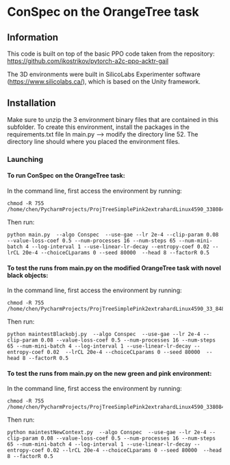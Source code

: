 


# ConSpec on the OrangeTree task

## Information
This code is built on top of the basic PPO code taken from the repository: https://github.com/ikostrikov/pytorch-a2c-ppo-acktr-gail

The 3D environments were built in SilicoLabs Experimenter software (https://www.silicolabs.ca/), which is based on the Unity framework. 


## Installation
Make sure  to unzip the 3 environment binary files that are contained in this subfolder. 
To create this environment, install the packages in the requirements.txt file
In main.py --> modify the directory line 52. The directory line should where you placed the environment files. 


### Launching

#### To run ConSpec on the OrangeTree task: 
In the command line, first access the environment by running: 
```
chmod -R 755 /home/chen/PycharmProjects/ProjTreeSimplePink2extrahardLinux4590_338084842miss/GridWorld.x86_64
```
Then run: 
```
python main.py  --algo Conspec  --use-gae --lr 2e-4 --clip-param 0.08 --value-loss-coef 0.5 --num-processes 16 --num-steps 65 --num-mini-batch 4 --log-interval 1 --use-linear-lr-decay --entropy-coef 0.02 --lrCL 20e-4 --choiceCLparams 0 --seed 80000  --head 8 --factorR 0.5
```
#### To test the runs from main.py on the modified OrangeTree task with novel black objects: 
In the command line, first access the environment by running: 
```
chmod -R 755 /home/chen/PycharmProjects/ProjTreeSimplePink2extrahardLinux4590_33_84842onevarb/GridWorld.x86_64 
```
Then run: 
```
python maintestBlackobj.py  --algo Conspec  --use-gae --lr 2e-4 --clip-param 0.08 --value-loss-coef 0.5 --num-processes 16 --num-steps 65 --num-mini-batch 4 --log-interval 1 --use-linear-lr-decay --entropy-coef 0.02  --lrCL 20e-4 --choiceCLparams 0 --seed 80000  --head 8 --factorR 0.5
```
#### To test the runs from main.py on the new green and pink environment:
In the command line, first access the environment by running: 
```
chmod -R 755 /home/chen/PycharmProjects/ProjTreeSimplePink2extrahardLinux4590_338084842TestmissRoommgp/GridWorld.x86_64  
```
Then run: 
```
python maintestNewContext.py  --algo Conspec  --use-gae --lr 2e-4 --clip-param 0.08 --value-loss-coef 0.5 --num-processes 16 --num-steps 65 --num-mini-batch 4 --log-interval 1 --use-linear-lr-decay --entropy-coef 0.02 --lrCL 20e-4 --choiceCLparams 0 --seed 80000  --head 8 --factorR 0.5
```


